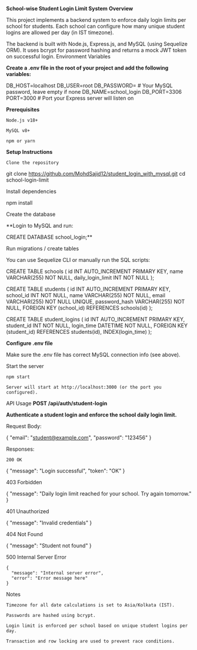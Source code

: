 **School-wise Student Login Limit System**
**Overview**

This project implements a backend system to enforce daily login limits per school for students. Each school can configure how many unique student logins are allowed per day (in IST timezone).

The backend is built with Node.js, Express.js, and MySQL (using Sequelize ORM). It uses bcrypt for password hashing and returns a mock JWT token on successful login.
Environment Variables

**Create a .env file in the root of your project and add the following variables:**

DB_HOST=localhost
DB_USER=root
DB_PASSWORD=       # Your MySQL password, leave empty if none
DB_NAME=school_login
DB_PORT=3306
PORT=3000          # Port your Express server will listen on

**Prerequisites**

    Node.js v18+

    MySQL v8+

    npm or yarn

**Setup Instructions**

    Clone the repository

git clone https://github.com/MohdSajid12/student_login_with_mysql.git
cd school-login-limit

Install dependencies

npm install

Create the database

**Login to MySQL and run:

CREATE DATABASE school_login;**

Run migrations / create tables

You can use Sequelize CLI or manually run the SQL scripts:

CREATE TABLE schools (
  id INT AUTO_INCREMENT PRIMARY KEY,
  name VARCHAR(255) NOT NULL,
  daily_login_limit INT NOT NULL
);

CREATE TABLE students (
  id INT AUTO_INCREMENT PRIMARY KEY,
  school_id INT NOT NULL,
  name VARCHAR(255) NOT NULL,
  email VARCHAR(255) NOT NULL UNIQUE,
  password_hash VARCHAR(255) NOT NULL,
  FOREIGN KEY (school_id) REFERENCES schools(id)
);

CREATE TABLE student_logins (
  id INT AUTO_INCREMENT PRIMARY KEY,
  student_id INT NOT NULL,
  login_time DATETIME NOT NULL,
  FOREIGN KEY (student_id) REFERENCES students(id),
  INDEX(login_time)
);

**Configure .env file**

Make sure the .env file has correct MySQL connection info (see above).

Start the server

    npm start

    Server will start at http://localhost:3000 (or the port you configured).

API Usage
**POST /api/auth/student-login**

**Authenticate a student login and enforce the school daily login limit.**

Request Body:

{
  "email": "student@example.com",
  "password": "123456"
}

Responses:

    200 OK

{
  "message": "Login successful",
  "token": "OK"
}

403 Forbidden

{
  "message": "Daily login limit reached for your school. Try again tomorrow."
}

401 Unauthorized

{
  "message": "Invalid credentials"
}

404 Not Found

{
  "message": "Student not found"
}

500 Internal Server Error

    {
      "message": "Internal server error",
      "error": "Error message here"
    }

Notes

    Timezone for all date calculations is set to Asia/Kolkata (IST).

    Passwords are hashed using bcrypt.

    Login limit is enforced per school based on unique student logins per day.

    Transaction and row locking are used to prevent race conditions.
